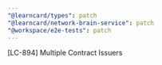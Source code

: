 ```yaml
---
"@learncard/types": patch
"@learncard/network-brain-service": patch
"@workspace/e2e-tests": patch
---
```


[LC-894] Multiple Contract Issuers
